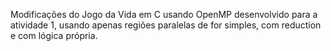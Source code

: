 Modificações do Jogo da Vida em C usando OpenMP desenvolvido para a atividade 1, usando apenas regiões paralelas de for simples, com reduction e com lógica própria.